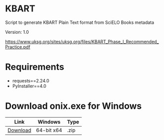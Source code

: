 # KBART
Script to generate KBART Plain Text format from SciELO Books metadata

Version: 1.0

https://www.uksg.org/sites/uksg.org/files/KBART_Phase_I_Recommended_Practice.pdf


# Requirements

- requests==2.24.0
- PyInstaller==4.0


# Download onix.exe for Windows

|Link     | Windows | Type  |
| --------|---------|-------|
|[Download](https://github.com/scieloorg/scielobooks_exports/raw/master/kbart/dist/kbart.zip)  | 64-bit x64| .zip  |
